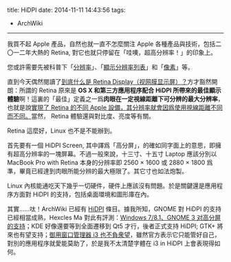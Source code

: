 title: HiDPI
date: 2014-11-11 14:43:56
tags:
- ArchWiki
---

我買不起 Apple 產品，自然也就一直不怎麼關注 Apple 各種產品與技術，包括二〇一二年大熱的 Retina, 對它也就只停留在「哇噢，超高分辨率！」的印象上。

您或許需要先被科普下「[分辨率](http://zh.wikipedia.org/zh/%E5%88%86%E8%BE%A8%E7%8E%87)」、「[顯示分辨率列表](http://zh.wikipedia.org/wiki/%E6%98%BE%E7%A4%BA%E5%88%86%E8%BE%A8%E7%8E%87%E5%88%97%E8%A1%A8)」和「[像素](zh.wikipedia.org/wiki/像素)」等。

直到今天偶然閱讀了[到底什么是 Retina Display（视网膜显示屏）？](http://www.zhihu.com/question/20260215/answer/14521344)方才豁然開朗：所謂的 Retina 原來是 **OS X 和第三方應用程序配合 HiDPI 所帶來的最佳顯示體驗**啊！這裏的「最佳」定義之一爲**肉眼在一定視線距離下可分辨的最大分辨率**，也就是說[實現了 Retina 的不同 Apple 設備，其分辨率就會因爲使用視線距離不同而不同。](http://www.zhihu.com/question/24935579/answer/29504330)當然， Retina 體驗還與對比度、亮度等有關。

Retina 這麼好，Linux 也不是不能辦到。

首先要有一個 HiDPI Screen, 其中譯爲「高分屏」，的確如同字面上的意思，即擁有超高分辨率的一塊屏幕。不過一般來說，十三寸、十五寸 Laptop 應該分別以 MacBook Pro with Retina 本身的分辨率即 2560 ×  1600 或 2880 × 1800 爲準，畢竟已經達到肉眼所能分辨的最大極限了。其它寸也如法炮製。

Linux 內核能通吃天下幾乎一切硬件，硬件上應該沒有問題。於是關鍵還是應用程序方面對 HiDPI 的支持，包括桌面環境和圖形庫在內。

其實……呔！ArchWiki 已經有 [HiDPI](https://wiki.archlinux.org/index.php/HiDPI) 條目。據我所知，GNOME 對 HiDPI 的支持已經相當成熟，Hexcles Ma 對此有評測：[Windows 7/8.1、GNOME 3 对高分屏的支持](http://blog.robotshell.org/2014/hidpi-support-in-windows-7-and-8-1-and-gnome-3)；KDE 好像還要等到全面遷移到 Qt5 才行，後者正式支持 HiDPI; GTK+ 將來也有望支持；[御用窗口管理器 i3 也不負衆望](https://faq.i3wm.org/question/3623/hi-dpi-support/)，雖然官方表示它只能管好自己，對別的應用程序就愛能莫助了，於是我不太清楚字體在 i3 in HiDPI 上會表現得如何。